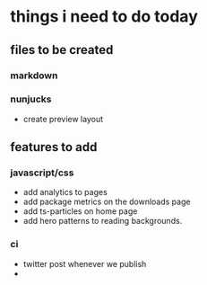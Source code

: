 # things i need to do today

## files to be created

### markdown

### nunjucks

- create preview layout

## features to add 
### javascript/css

- add analytics to pages
- add package metrics on the downloads page
- add ts-particles on home page
- add hero patterns to reading backgrounds.


### ci

- twitter post whenever we publish
- 
